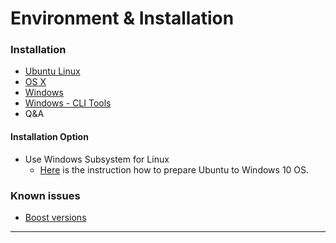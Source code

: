 # Environment & Installation

### Installation 

- [Ubuntu Linux](/developers/1_installation/build_ubuntu.md#building-on-ubuntu)
- [OS X](/developers/1_installation/build_osx.md#building-on-os-x)
- [Windows](/developers/1_installation/build_windows.md#building-on-windows)
- [Windows - CLI Tools](/developers/1_installation/windows_cli_tool.md#contents)
- Q&A

#### Installation  Option
- Use Windows Subsystem for Linux
  - [Here](/developers/1_installation/wsl.md#windows-subsystem-for-linux-wsl) is the instruction how to prepare Ubuntu to Windows 10 OS.



### Known issues

- [Boost versions](/developers/1_installation/boost_versions.md#boost-version)


***
